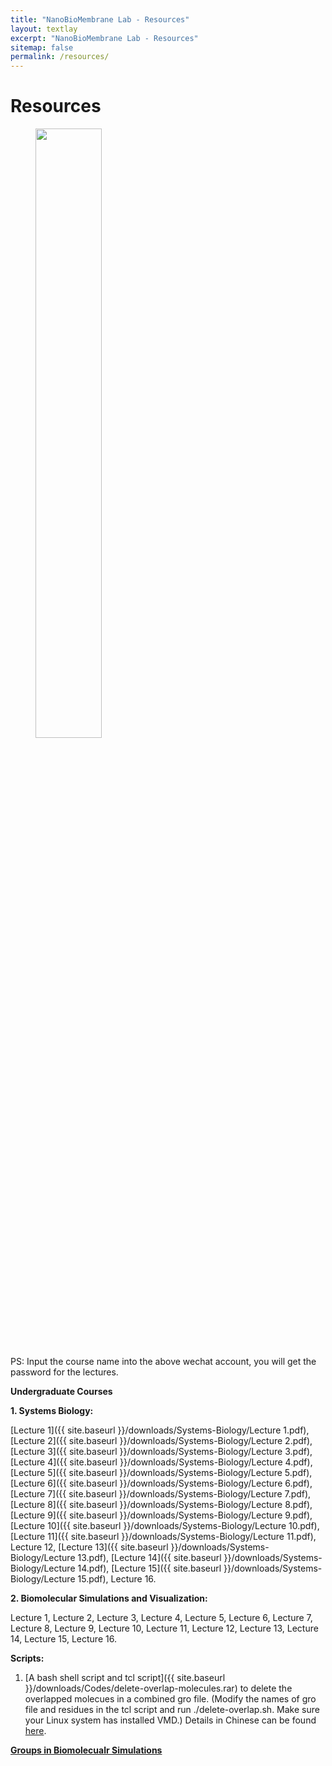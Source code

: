 ```yaml
---
title: "NanoBioMembrane Lab - Resources"
layout: textlay
excerpt: "NanoBioMembrane Lab - Resources"
sitemap: false
permalink: /resources/
---
```


# Resources

<figure>
<img src="{{ site.url }}{{ site.baseurl }}/images/Research/Resources.jpg" width="50%" >
</figure>
PS: Input the course name into the above wechat account, you will get the password for the lectures.


<strong>Undergraduate Courses</strong>

<strong>1. Systems Biology:</strong>

[Lecture 1]({{ site.baseurl }}/downloads/Systems-Biology/Lecture 1.pdf), [Lecture 2]({{ site.baseurl }}/downloads/Systems-Biology/Lecture 2.pdf), [Lecture 3]({{ site.baseurl }}/downloads/Systems-Biology/Lecture 3.pdf), [Lecture 4]({{ site.baseurl }}/downloads/Systems-Biology/Lecture 4.pdf), [Lecture 5]({{ site.baseurl }}/downloads/Systems-Biology/Lecture 5.pdf), [Lecture 6]({{ site.baseurl }}/downloads/Systems-Biology/Lecture 6.pdf), [Lecture 7]({{ site.baseurl }}/downloads/Systems-Biology/Lecture 7.pdf), [Lecture 8]({{ site.baseurl }}/downloads/Systems-Biology/Lecture 8.pdf), [Lecture 9]({{ site.baseurl }}/downloads/Systems-Biology/Lecture 9.pdf), [Lecture 10]({{ site.baseurl }}/downloads/Systems-Biology/Lecture 10.pdf), [Lecture 11]({{ site.baseurl }}/downloads/Systems-Biology/Lecture 11.pdf), Lecture 12, [Lecture 13]({{ site.baseurl }}/downloads/Systems-Biology/Lecture 13.pdf), [Lecture 14]({{ site.baseurl }}/downloads/Systems-Biology/Lecture 14.pdf), [Lecture 15]({{ site.baseurl }}/downloads/Systems-Biology/Lecture 15.pdf), Lecture 16.

<strong>2. Biomolecular Simulations and Visualization:</strong>

Lecture 1, Lecture 2, Lecture 3, Lecture 4, Lecture 5, Lecture 6, Lecture 7, Lecture 8, Lecture 9, Lecture 10, Lecture 11, Lecture 12, Lecture 13, Lecture 14, Lecture 15, Lecture 16.


<strong>Scripts:</strong>
1. [A bash shell script and tcl script]({{ site.baseurl }}/downloads/Codes/delete-overlap-molecules.rar) to delete the overlapped molecues in a combined gro file. (Modify the names of gro file and residues in the tcl script and run ./delete-overlap.sh. Make sure your Linux system has installed VMD.) Details in Chinese can be found [here](https://mp.weixin.qq.com/s/bJKEpOnWwC2vgu4D04Gd_A).


**[Groups in Biomolecualr Simulations](https://github.com/linxubo/linxubo.github.io/blob/main/Groups.md)**
